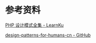 # 参考资料

[PHP 设计模式全集 - LearnKu](https://learnku.com/docs/php-design-patterns/2018)

[design-patterns-for-humans-cn - GitHub](https://github.com/guanguans/design-patterns-for-humans-cn)
